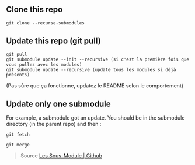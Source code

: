 ## Clone this repo

    git clone --recurse-submodules

## Update this repo (git pull)


    git pull
    git submodule update --init --recursive (si c'est la première fois que vous pullez avec les modules)
    git submodule update --recursive (update tous les modules si déjà présents)
    
(Pas sûre que ça fonctionne, updatez le README selon le comportement)

## Update only one submodule 
For example, a submodule got an update. You should be in the submodule directory (in the parent repo) and then : 

    git fetch

    git merge


> Source [Les Sous-Module | Github](https://git-scm.com/book/fr/v2/Utilitaires-Git-Sous-modules)
